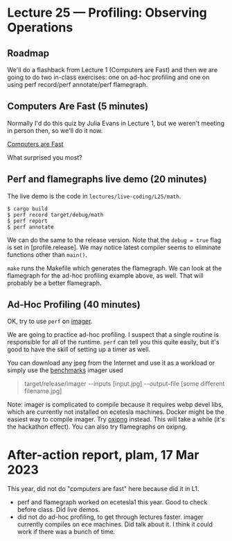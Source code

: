 # Lecture 25 — Profiling: Observing Operations

## Roadmap

We'll do a flashback from Lecture 1 (Computers are Fast) and then we are going
to do two in-class exercises: one on ad-hoc profiling and one on using perf
record/perf annotate/perf flamegraph.

## Computers Are Fast (5 minutes)

Normally I'd do this quiz by Julia Evans in Lecture 1, but we weren't meeting in
person then, so we'll do it now.

[Computers are Fast](https://computers-are-fast.github.io/)

What surprised you most?

## Perf and flamegraphs live demo (20 minutes)

The live demo is the code in `lectures/live-coding/L25/math`.

```
$ cargo build
$ perf record target/debug/math
$ perf report
$ perf annotate
```

We can do the same to the release version. Note that the `debug = true` flag is
set in [profile.release]. We may notice latest compiler seems to eliminate
functions other than `main()`.

`make` runs the Makefile which generates the flamegraph. We can look at the
flamegraph for the ad-hoc profiling example above, as well. That will probably
be a better flamegraph.

## Ad-Hoc Profiling (40 minutes)

OK, try to use `perf` on [imager](https://github.com/imager-io/imager).

We are going to practice ad-hoc profiling. I suspect that a single routine is
responsible for all of the runtime. `perf` can tell you this quite easily, but
it's good to have the skill of setting up a timer as well.

You can download any jpeg from the Internet and use it as a workload or simply
use the [benchmarks](https://github.com/colbyn/imager-bench-2019-11-2) imager
used

> target/release/imager --inputs [input.jpg] --output-file [some different
> filename.jpg]

Note: imager is complicated to compile because it requires webp devel libs,
which are currently not installed on ecetesla machines. Docker might be the
easiest way to compile imager. Try
[oxipng](https://github.com/shssoichiro/oxipng) instead. This will take a while
(it's the hackathon effect). You can also try flamegraphs on oxipng.

# After-action report, plam, 17 Mar 2023

This year, did not do "computers are fast" here because did it in L1.

* perf and flamegraph worked on ecetesla1 this year. Good to check before class.
  Did live demos.
* did not do ad-hoc profiling, to get through lectures faster. imager currently
  compiles on ece machines. Did talk about it. I think it could work if there
  was a bunch of time.
